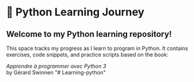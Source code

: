 <h1>📘 Python Learning Journey</h1>
<h2>Welcome to my Python learning repository!</h2>

This space tracks my progress as I learn to program in Python. It contains exercises, code snippets, and practice scripts based on the book:

<em>Apprendre à programmer avec Python 3</em>
<br>
by Gérard Swinnen
"# Learning-python" 
